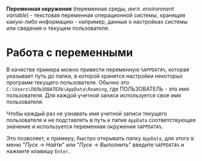 **Переменная окружения** (переменная среды, *англ. environment variable*) - текстовая переменная операционной системы, хранящяя какую-либо информацию - например, данные о настройках системы или сведения о текущем пользователе.

# Работа с переменными
В качестве примера можно привести переменную `%APPDATA%`, которая указывает путь до папки, в которой хранятся настройки некоторых программ текущего пользователя. Обычно это `C:\Users\ПОЛЬЗОВАТЕЛЬ\AppData\Roaming`, где ПОЛЬЗОВАТЕЛЬ - это имя пользователя. Для каждой учетной записи используется свое имя пользователя.

Чтобы каждый раз не узнавать имя учетной записи текущего пользователя и не подставлять в путь к папке `AppData` соответствующее значение и используется переменная окружения `%APPDATA%`.

Это позволяет, к примеру, быстро открывать папку `AppData`, для этого в меню "*Пуск -> Найти*" или "*Пуск -> Выполнить*" введите `%APPDATA%` и нажмите клавишу `Enter`.

